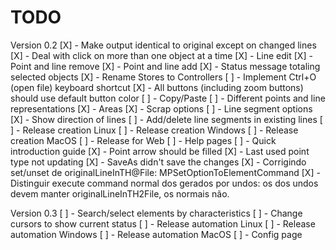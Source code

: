 # TODO

Version 0.2
[X] - Make output identical to original except on changed lines
[X] - Deal with click on more than one object at a time
[X] - Line edit
[X] - Point and line remove
[X] - Point and line add
[X] - Status message totaling selected objects
[X] - Rename Stores to Controllers
[ ] - Implement Ctrl+O (open file) keyboard shortcut
[X] - All buttons (including zoom buttons) should use default button color
[ ] - Copy/Paste
[ ] - Different points and line representations
[X] - Areas
[X] - Scrap options
[ ] - Line segment options
[X] - Show direction of lines
[ ] - Add/delete line segments in existing lines
[ ] - Release creation Linux
[ ] - Release creation Windows
[ ] - Release creation MacOS
[ ] - Release for Web
[ ] - Help pages
[ ] - Quick introduction guide
[X] - Point arrow should be filled
[X] - Last used point type not updating
[X] - SaveAs didn't save the changes
[X] - Corrigindo set/unset de originalLineInTH@File: MPSetOptionToElementCommand
[X] - Distinguir execute command normal dos gerados por undos: os dos undos devem manter originalLineInTH2File, os normais não.

Version 0.3
[ ] - Search/select elements by characteristics
[ ] - Change cursors to show current status
[ ] - Release automation Linux
[ ] - Release automation Windows
[ ] - Release automation MacOS
[ ] - Config page
